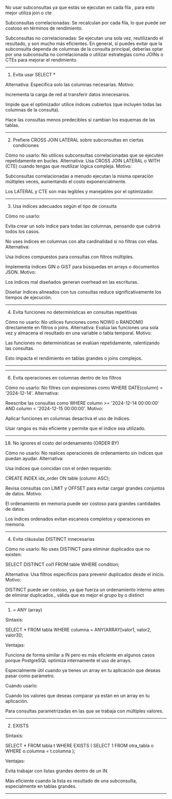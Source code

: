 No usar subconsultas ya que estás se ejecutan en cada fila , para esto mejor utiliza join o cte 

Subconsultas correlacionadas: Se recalculan por cada fila, lo que puede ser costoso en términos de rendimiento.

Subconsultas no correlacionadas: Se ejecutan una sola vez, reutilizando el resultado, y son mucho más eficientes.
En general, si puedes evitar que la subconsulta dependa de columnas de la consulta principal, deberías optar por una subconsulta no correlacionada o utilizar estrategias como JOINs o CTEs para mejorar el rendimiento.
 
---

1. Evita usar SELECT *

Alternativa: Especifica solo las columnas necesarias.
Motivo:

Incrementa la carga de red al transferir datos innecesarios.

Impide que el optimizador utilice índices cubiertos (que incluyen todas las columnas de la consulta).

Hace las consultas menos predecibles si cambian los esquemas de las tablas.



---

2. Prefiere CROSS JOIN LATERAL sobre subconsultas en ciertas condiciones

Cómo no usarlo: No utilices subconsultas correlacionadas que se ejecuten repetidamente en bucles.
Alternativa: Usa CROSS JOIN LATERAL o WITH (CTE) cuando tengas que reutilizar lógica compleja.
Motivo:

Subconsultas correlacionadas a menudo ejecutan la misma operación múltiples veces, aumentando el costo exponencialmente.

Los LATERAL y CTE son más legibles y manejables por el optimizador.



---

3. Usa índices adecuados según el tipo de consulta

Cómo no usarlo:

Evita crear un solo índice para todas las columnas, pensando que cubrirá todos los casos.

No uses índices en columnas con alta cardinalidad si no filtras con ellas.
Alternativa:

Usa índices compuestos para consultas con filtros múltiples.

Implementa índices GIN o GiST para búsquedas en arrays o documentos JSON.
Motivo:

Los índices mal diseñados generan overhead en las escrituras.

Diseñar índices alineados con tus consultas reduce significativamente los tiempos de ejecución.



---

4. Evita funciones no determinísticas en consultas repetitivas

Cómo no usarlo: No utilices funciones como NOW() o RANDOM() directamente en filtros o joins.
Alternativa: Evalúa las funciones una sola vez y almacena el resultado en una variable o tabla temporal.
Motivo:

Las funciones no determinísticas se evalúan repetidamente, ralentizando las consultas.

Esto impacta el rendimiento en tablas grandes o joins complejos.



---


---

6. Evita operaciones en columnas dentro de los filtros

Cómo no usarlo: No filtres con expresiones como WHERE DATE(column) = '2024-12-14'.
Alternativa:

Reescribe las consultas como WHERE column >= '2024-12-14 00:00:00' AND column < '2024-12-15 00:00:00'.
Motivo:

Aplicar funciones en columnas desactiva el uso de índices.

Usar rangos es más eficiente y permite que el índice sea utilizado.



____

18. No ignores el costo del ordenamiento (ORDER BY)

Cómo no usarlo: No realices operaciones de ordenamiento sin índices que puedan ayudar.
Alternativa:

Usa índices que coincidan con el orden requerido:

CREATE INDEX idx_order ON table (column ASC);

Revisa consultas con LIMIT y OFFSET para evitar cargar grandes conjuntos de datos.
Motivo:

El ordenamiento en memoria puede ser costoso para grandes cantidades de datos.

Los índices ordenados evitan escaneos completos y operaciones en memoria.




___

4. Evita cláusulas DISTINCT innecesarias

Cómo no usarlo: No uses DISTINCT para eliminar duplicados que no existen:

SELECT DISTINCT col1 FROM table WHERE condition;

Alternativa: Usa filtros específicos para prevenir duplicados desde el inicio.
Motivo:

DISTINCT puede ser costoso, ya que fuerza un ordenamiento interno antes de eliminar duplicados., válida que es mejor el grupo by o distinct

---

1. = ANY (array)

Sintaxis:

SELECT * FROM tabla WHERE columna = ANY(ARRAY[valor1, valor2, valor3]);

Ventajas:

Funciona de forma similar a IN pero es más eficiente en algunos casos porque PostgreSQL optimiza internamente el uso de arrays.

Especialmente útil cuando ya tienes un array en tu aplicación que deseas pasar como parámetro.


Cuándo usarlo:

Cuando los valores que deseas comparar ya están en un array en tu aplicación.

Para consultas parametrizadas en las que se trabaja con múltiples valores.



---

2. EXISTS

Sintaxis:

SELECT * FROM tabla t 
WHERE EXISTS (
    SELECT 1 
    FROM otra_tabla o 
    WHERE o.columna = t.columna
);

Ventajas:

Evita trabajar con listas grandes dentro de un IN.

Más eficiente cuando la lista es resultado de una subconsulta, especialmente en tablas grandes.



---

